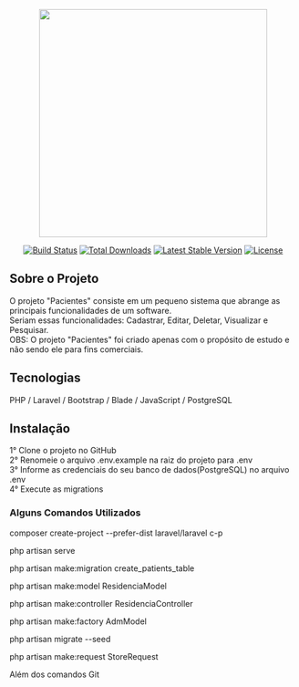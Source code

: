 <p align="center"><a href="https://laravel.com" target="_blank"><img src="https://raw.githubusercontent.com/laravel/art/master/logo-lockup/5%20SVG/2%20CMYK/1%20Full%20Color/laravel-logolockup-cmyk-red.svg" width="400"></a></p>

<p align="center">
<a href="https://travis-ci.org/laravel/framework"><img src="https://travis-ci.org/laravel/framework.svg" alt="Build Status"></a>
<a href="https://packagist.org/packages/laravel/framework"><img src="https://img.shields.io/packagist/dt/laravel/framework" alt="Total Downloads"></a>
<a href="https://packagist.org/packages/laravel/framework"><img src="https://img.shields.io/packagist/v/laravel/framework" alt="Latest Stable Version"></a>
<a href="https://packagist.org/packages/laravel/framework"><img src="https://img.shields.io/packagist/l/laravel/framework" alt="License"></a>
</p>

## Sobre o Projeto

O projeto "Pacientes" consiste em um pequeno sistema que 
abrange as principais funcionalidades de um software.
<br/>
Seriam essas funcionalidades: Cadastrar, Editar, Deletar, Visualizar e Pesquisar.
<br/>
OBS: O projeto "Pacientes" foi criado apenas com o propósito de estudo 
e não sendo ele para fins comerciais. 

## Tecnologias

PHP / Laravel / Bootstrap / Blade / JavaScript / PostgreSQL

## Instalação

1° Clone o projeto no GitHub<br/>
2° Renomeie o arquivo .env.example na raiz do projeto para .env<br/>
3° Informe as credenciais do seu banco de dados(PostgreSQL) no arquivo .env<br/>
4° Execute as migrations 

### Alguns Comandos Utilizados

composer create-project --prefer-dist laravel/laravel c-p

php artisan serve

php artisan make:migration create_patients_table

php artisan make:model ResidenciaModel

php artisan make:controller ResidenciaController

php artisan make:factory AdmModel

php artisan migrate --seed

php artisan make:request StoreRequest

Além dos comandos Git
